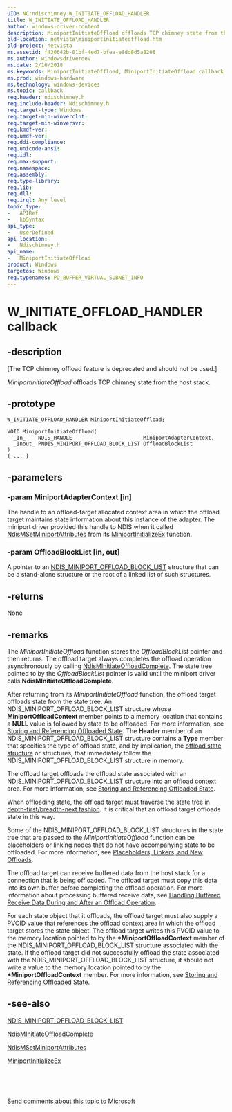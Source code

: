 ```yaml
---
UID: NC:ndischimney.W_INITIATE_OFFLOAD_HANDLER
title: W_INITIATE_OFFLOAD_HANDLER
author: windows-driver-content
description: MiniportInitiateOffload offloads TCP chimney state from the host stack.
old-location: netvista\miniportinitiateoffload.htm
old-project: netvista
ms.assetid: f430642b-01bf-4ed7-bfea-e8dd8d5a8208
ms.author: windowsdriverdev
ms.date: 2/16/2018
ms.keywords: MiniportInitiateOffload, MiniportInitiateOffload callback function [Network Drivers Starting with Windows Vista], W_INITIATE_OFFLOAD_HANDLER, ndischimney/MiniportInitiateOffload, netvista.miniportinitiateoffload, tcp_chim_miniport_func_58c338e0-ea8e-41c2-a781-a32f4be7758c.xml
ms.prod: windows-hardware
ms.technology: windows-devices
ms.topic: callback
req.header: ndischimney.h
req.include-header: Ndischimney.h
req.target-type: Windows
req.target-min-winverclnt: 
req.target-min-winversvr: 
req.kmdf-ver: 
req.umdf-ver: 
req.ddi-compliance: 
req.unicode-ansi: 
req.idl: 
req.max-support: 
req.namespace: 
req.assembly: 
req.type-library: 
req.lib: 
req.dll: 
req.irql: Any level
topic_type:
-	APIRef
-	kbSyntax
api_type:
-	UserDefined
api_location:
-	Ndischimney.h
api_name:
-	MiniportInitiateOffload
product: Windows
targetos: Windows
req.typenames: PD_BUFFER_VIRTUAL_SUBNET_INFO
---
```


# W_INITIATE_OFFLOAD_HANDLER callback


## -description


<p class="CCE_Message">[The TCP chimney offload feature is deprecated and should not be used.]

<i>MiniportInitiateOffload</i> offloads TCP chimney state from the host stack.


## -prototype


````
W_INITIATE_OFFLOAD_HANDLER MiniportInitiateOffload;

VOID MiniportInitiateOffload(
  _In_    NDIS_HANDLE                       MiniportAdapterContext,
  _Inout_ PNDIS_MINIPORT_OFFLOAD_BLOCK_LIST OffloadBlockList
)
{ ... }
````


## -parameters




### -param MiniportAdapterContext [in]

The handle to an offload-target allocated context area in which the offload target maintains state
     information about this instance of the adapter. The miniport driver provided this handle to NDIS when it
     called 
     <a href="..\ndis\nf-ndis-ndismsetminiportattributes.md">
     NdisMSetMiniportAttributes</a> from its 
     <a href="..\ndis\nc-ndis-miniport_initialize.md">
     MiniportInitializeEx</a> function.


### -param OffloadBlockList [in, out]

A pointer to an 
     <a href="..\ndischimney\ns-ndischimney-_ndis_miniport_offload_block_list.md">
     NDIS_MINIPORT_OFFLOAD_BLOCK_LIST</a> structure that can be a stand-alone structure or the root of a
     linked list of such structures.


## -returns



None




## -remarks



The 
    <i>MiniportInitiateOffload</i> function stores the 
    <i>OffloadBlockList</i> pointer and then returns. The offload target always completes the offload
    operation asynchronously by calling 
    <a href="..\ndischimney\nf-ndischimney-ndisminitiateoffloadcomplete.md">
    NdisMInitiateOffloadComplete</a>. The state tree pointed to by the 
    <i>OffloadBlockList</i> pointer is valid until the miniport driver calls 
    <b>NdisMInitiateOffloadComplete</b>.

After returning from its 
    <i>MiniportInitiateOffload</i> function, the offload target offloads state from the state tree. An
    NDIS_MINIPORT_OFFLOAD_BLOCK_LIST structure whose 
    <b>MiniportOffloadContext</b> member points to a memory location that contains a <b>NULL</b> value is followed by
    state to be offloaded. For more information, see 
    <a href="https://docs.microsoft.com/en-us/windows-hardware/drivers/network/storing-and-referencing-offloaded-state">Storing and Referencing
    Offloaded State</a>. The 
    <b>Header</b> member of an NDIS_MINIPORT_OFFLOAD_BLOCK_LIST structure contains a 
    <b>Type</b> member that specifies the type of offload state, and by implication, the 
    <a href="https://msdn.microsoft.com/en-us/library/windows/hardware/ff570939">offload state structure</a> or structures,
    that immediately follow the NDIS_MINIPORT_OFFLOAD_BLOCK_LIST structure in memory.

The offload target offloads the offload state associated with an NDIS_MINIPORT_OFFLOAD_BLOCK_LIST
    structure into an offload context area. For more information, see 
    <a href="https://docs.microsoft.com/en-us/windows-hardware/drivers/network/storing-and-referencing-offloaded-state">Storing and Referencing
    Offloaded State</a>.

When offloading state, the offload target must traverse the state tree in 
    <a href="https://docs.microsoft.com/en-us/windows-hardware/drivers/network/traversing-a-state-tree">depth-first/breadth-next fashion</a>. It
    is critical that an offload target offloads state in this way.

Some of the NDIS_MINIPORT_OFFLOAD_BLOCK_LIST structures in the state tree that are passed to the 
    <i>MiniportInitiateOffload</i> function can be placeholders or linking nodes that do not have accompanying
    state to be offloaded. For more information, see 
    <a href="https://docs.microsoft.com/en-us/windows-hardware/drivers/network/placeholders--linkers--and-new-offloads">Placeholders, Linkers, and
    New Offloads</a>.

The offload target can receive buffered data from the host stack for a connection that is being
    offloaded. The offload target must copy this data into its own buffer before completing the offload
    operation. For more information about processing buffered receive data, see 
    <a href="https://docs.microsoft.com/en-us/windows-hardware/drivers/network/handling-buffered-receive-data-during-and-after-an-offload-operation">
    Handling Buffered Receive Data During and After an Offload Operation</a>.

For each state object that it offloads, the offload target must also supply a PVOID value that
    references the offload context area in which the offload target stores the state object. The offload
    target writes this PVOID value to the memory location pointed to by the 
    <b>*MiniportOffloadContext</b> member of the NDIS_MINIPORT_OFFLOAD_BLOCK_LIST structure associated with
    the state. If the offload target did not successfully offload the state associated with the
    NDIS_MINIPORT_OFFLOAD_BLOCK_LIST structure, it should not write a value to the memory location pointed to
    by the 
    <b>*MiniportOffloadContext</b> member. For more information, see 
    <a href="https://docs.microsoft.com/en-us/windows-hardware/drivers/network/storing-and-referencing-offloaded-state">Storing and Referencing
    Offloaded State</a>.




## -see-also

<a href="..\ndischimney\ns-ndischimney-_ndis_miniport_offload_block_list.md">
   NDIS_MINIPORT_OFFLOAD_BLOCK_LIST</a>



<a href="..\ndischimney\nf-ndischimney-ndisminitiateoffloadcomplete.md">NdisMInitiateOffloadComplete</a>



<a href="..\ndis\nf-ndis-ndismsetminiportattributes.md">NdisMSetMiniportAttributes</a>



<a href="..\ndis\nc-ndis-miniport_initialize.md">MiniportInitializeEx</a>



 

 

<a href="mailto:wsddocfb@microsoft.com?subject=Documentation%20feedback [netvista\netvista]:%20W_INITIATE_OFFLOAD_HANDLER callback function%20 RELEASE:%20(2/16/2018)&amp;body=%0A%0APRIVACY STATEMENT%0A%0AWe use your feedback to improve the documentation. We don't use your email address for any other purpose, and we'll remove your email address from our system after the issue that you're reporting is fixed. While we're working to fix this issue, we might send you an email message to ask for more info. Later, we might also send you an email message to let you know that we've addressed your feedback.%0A%0AFor more info about Microsoft's privacy policy, see http://privacy.microsoft.com/en-us/default.aspx." title="Send comments about this topic to Microsoft">Send comments about this topic to Microsoft</a>

